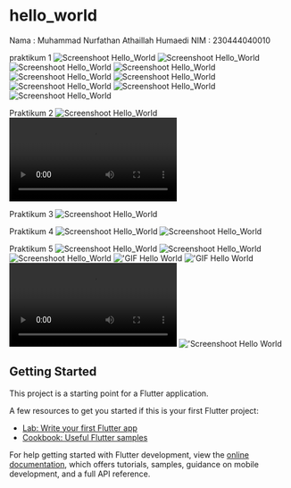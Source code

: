 # hello_world
Nama : Muhammad Nurfathan Athaillah Humaedi
NIM  : 230444040010

praktikum 1
![Screenshoot Hello_World](images/13.png)
![Screenshoot Hello_World](images/14.png)
![Screenshoot Hello_World](images/15.png)
![Screenshoot Hello_World](images/16.png)
![Screenshoot Hello_World](images/17.png)
![Screenshoot Hello_World](images/18.png)
![Screenshoot Hello_World](images/19.png)
![Screenshoot Hello_World](images/20.png)
![Screenshoot Hello_World](images/21.png)

Praktikum 2
![Screenshoot Hello_World](images/11.png)
![Screenshoot Hello_World](images/12.mp4)

Praktikum 3
![Screenshoot Hello_World](images/01.png)

Praktikum 4
![Screenshoot Hello_World](images/02.png)
![Screenshoot Hello_World](images/03.png)

Praktikum 5
![Screenshoot Hello_World](images/04.png)
![Screenshoot Hello_World](images/05.png)
![Screenshoot Hello_World](images/06.png)
!['GIF Hello World](images/07.gif)
!['GIF Hello World](images/10.png)
!['Video Hello World](images/08.mp4)
!['Screenshoot Hello World](images/09.png)


## Getting Started

This project is a starting point for a Flutter application.

A few resources to get you started if this is your first Flutter project:

- [Lab: Write your first Flutter app](https://docs.flutter.dev/get-started/codelab)
- [Cookbook: Useful Flutter samples](https://docs.flutter.dev/cookbook)

For help getting started with Flutter development, view the
[online documentation](https://docs.flutter.dev/), which offers tutorials,
samples, guidance on mobile development, and a full API reference.
